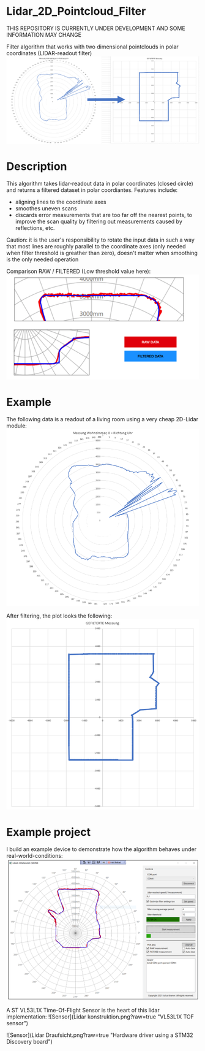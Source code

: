 # Lidar_2D_Pointcloud_Filter

THIS REPOSITORY IS CURRENTLY UNDER DEVELOPMENT AND SOME INFORMATION MAY CHANGE

Filter algorithm that works with two dimensional pointclouds in polar coordinates (LIDAR-readout filter)
![Preview image](splashscreen.png?raw=true "Preview")

# Description
This algorithm takes lidar-readout data in polar coordinates (closed circle) and returns a filtered dataset in polar coordiantes.
Features include:
- aligning lines to the coordinate axes
- smoothes uneven scans
- discards error measurements that are too far off the nearest points, to improve the scan quality by filtering out measurements caused by reflections, etc.

Caution: it is the user's responsibility to rotate the input data in such a way that most lines are roughly parallel to the coordinate axes (only needed when filter threshold is greather than zero), doesn't matter when smoothing is the only needed operation

Comparison RAW / FILTERED (Low threshold value here):
![Comparison](Comparison.png?raw=true "Comparison")

# Example
The following data is a readout of a living room using a very cheap 2D-Lidar module:
![Input data](input_data.png?raw=true "Input data")

After filtering, the plot looks the following:
![Output data](output_data.png?raw=true "Output data")

# Example project
I build an example device to demonstrate how the algorithm behaves under real-world-conditions:
![Device](PC_APPLICATION.png?raw=true "Example device")

A ST VL53L1X Time-Of-Flight Sensor is the heart of this lidar implementation:
![Sensor](Lidar konstruktion.png?raw=true "VL53L1X TOF sensor")

![Sensor](Lidar Draufsicht.png?raw=true "Hardware driver using a STM32 Discovery board")



